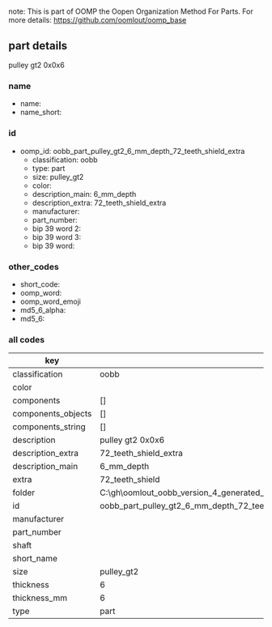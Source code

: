 #   

note: This is part of OOMP the Oopen Organization Method For Parts. For more details: https://github.com/oomlout/oomp_base

##  part details



pulley gt2 0x0x6

### name
* name: 
* name_short: 
### id
* oomp_id: oobb_part_pulley_gt2_6_mm_depth_72_teeth_shield_extra
  * classification: oobb
  * type: part
  * size: pulley_gt2
  * color: 
  * description_main: 6_mm_depth
  * description_extra: 72_teeth_shield_extra
  * manufacturer: 
  * part_number: 
  * bip 39 word 2: 
  * bip 39 word 3: 
  * bip 39 word: 

### other_codes
* short_code: 
* oomp_word: 
* oomp_word_emoji 
* md5_6_alpha: 
* md5_6: 









### all codes 
| key | value |  
| --- | --- |  
| classification | oobb |  
| color |  |  
| components | [] |  
| components_objects | [] |  
| components_string | [] |  
| description | pulley gt2 0x0x6 |  
| description_extra | 72_teeth_shield_extra |  
| description_main | 6_mm_depth |  
| extra | 72_teeth_shield |  
| folder | C:\gh\oomlout_oobb_version_4_generated_parts\things\oobb_part_pulley_gt2_6_mm_depth_72_teeth_shield_extra |  
| id | oobb_part_pulley_gt2_6_mm_depth_72_teeth_shield_extra |  
| manufacturer |  |  
| part_number |  |  
| shaft |  |  
| short_name |  |  
| size | pulley_gt2 |  
| thickness | 6 |  
| thickness_mm | 6 |  
| type | part |  

